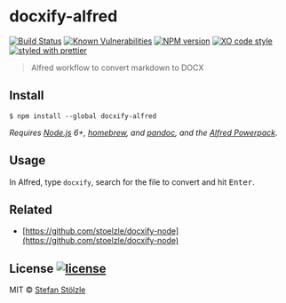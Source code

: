# docxify-alfred
[![Build Status](https://travis-ci.org/stoelzle/docxify-alfred.svg?branch=master)](https://travis-ci.org/stoelzle/docxify-alfred) [![Known Vulnerabilities](https://snyk.io/test/github/stoelzle/docxify-alfred/badge.svg)](https://snyk.io/test/github/stoelzle/docxify-alfred) [![NPM version](https://img.shields.io/npm/v/docxify-alfred.svg)](https://www.npmjs.com/package/docxify-alfred) [![XO code style](https://img.shields.io/badge/code_style-XO-5ed9c7.svg)](https://github.com/sindresorhus/xo) [![styled with prettier](https://img.shields.io/badge/styled_with-prettier-ff69b4.svg)](https://github.com/prettier/prettier)

> Alfred workflow to convert markdown to DOCX


## Install

```
$ npm install --global docxify-alfred
```

*Requires [Node.js](https://nodejs.org) 6+, [homebrew](https://brew.sh/), and [pandoc](https://github.com/jgm/pandoc), and the [Alfred Powerpack](https://www.alfredapp.com/powerpack/).*


## Usage

In Alfred, type `docxify`, search for the file to convert and hit <kbd>Enter</kbd>.


## Related
- [https://github.com/stoelzle/docxify-node](https://github.com/stoelzle/docxify-node)


## License [![license](https://img.shields.io/github/license/stoelzle/docxify-alfred.svg)](https://github.com/stoelzle/docxify-alfred/blob/master/license)
MIT © [Stefan Stölzle](https://github.com/stoe)

